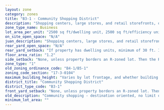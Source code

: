 ```yaml
---
layout: zone
category: zones
title: "B3-1 - Community Shopping District"
description: "Shopping centers, large stores, and retail storefronts, often along major streets. Allows more types of businesses than B1 and B2 districts. Apartments permitted above the ground floor."
zone_type_name: Business
lot_area_per_unit: "2500 sq ft/dwelling unit, 2500 sq ft/efficiency unit, no SRO units allowed"
on_site_open_space: "N/A"
juan_description: "Shopping centers, large stores, and retail storefronts, often along major streets. Allows more types of businesses than B1 and B2 districts. Apartments permitted above the ground floor."
rear_yard_open_space: "N/A"
rear_yard_setback: "If property has dwelling units, minimum of 30 ft. If its rear property line borders the side property line of an R-zoned lot, the rear setback must equal the side setback of the R-zoned lot. If rear line borders the R lot&#39;s rear line, setback must be at least 16 ft."
floor_area_ratio: "1.2"
side_setback: "None, unless property borders an R-zoned lot. Then the R lot&#39;s front setback applies."
zone_type: "1"
old_zoning_ordinance_code: "B4-1/B5-1"
zoning_code_section: "17-3-0104"
maximum_building_height: "Varies by lot frontage, and whether building has ground-floor commercial space. (See 17-3-0408)"
district_title: "Community Shopping District"
district_type_code: "B3-1"
front_yard_setback: "None, unless property borders an R-zoned lot. Then the front setback must be at least 50% of the R lot&#39;s front setback. (See 17-3-0404.)"
old_description: "Community shopping - destination oriented, no limit on size of commercial establishment. Allows dwelling units above ground floor."
minimum_lot_area: ""
---
```

